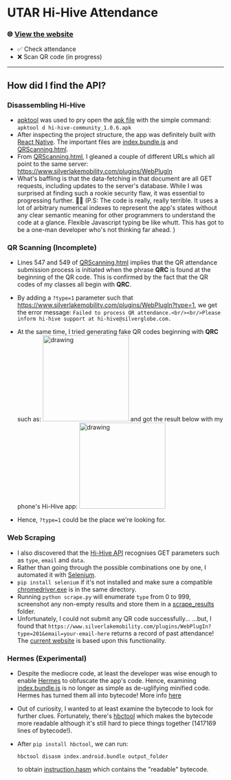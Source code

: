 # UTAR Hi-Hive Attendance

### 🌐 [View the website](http://fongyoong.github.io/utar-hihive-attendance)

* ✅ Check attendance
* ❌ Scan QR code (in progress)

***
## How did I find the API? 

### Disassembling Hi-Hive

* [apktool](https://ibotpeaches.github.io/Apktool/) was used to pry open the [apk file]() with the simple command:
`apktool d hi-hive-community_1.0.6.apk`
* After inspecting the project structure, the app was definitely built with [React Native](https://reactnative.dev/). The important files are [index.bundle.js]() and [QRScanning.html]().
* From  [QRScanning.html](), I gleaned a couple of different URLs which all point to the same server: https://www.silverlakemobility.com/plugins/WebPlugIn
* What's baffling is that the data-fetching in that document are all GET requests, including updates to the server's database. While I was surprised at finding such a rookie security flaw, it was essential to progressing further. 🤦‍♂️ (P.S: The code is really, really terrible. It uses a lot of arbitrary numerical indexes to represent the app's states without any clear semantic meaning for other programmers to understand the code at a glance. Flexible Javascript typing be like whutt. This has got to be a one-man developer who's not thinking far ahead. )

### QR Scanning (Incomplete)
* Lines 547 and 549 of [QRScanning.html]() implies that the QR attendance submission process is initiated when the phrase **QRC** is found at the beginning of the QR code. This is confirmed by the fact that the QR codes of my classes all begin with **QRC**.

* By adding a `?type=1` parameter such that https://www.silverlakemobility.com/plugins/WebPlugIn?type=1, we get the error message:
    `Failed to process QR attendance.<br/><br/>Please inform hi-hive support at hi-hive@silverglobe.com.`

* At the same time, I tried generating fake QR codes beginning with **QRC** such as:
    <img src="https://i.imgur.com/HadUvWI.png" alt="drawing" width="200"/>
    and got the result below with my phone's Hi-Hive app:
    <img src="https://i.imgur.com/9ix5bIS.png" alt="drawing" width="200"/>
* Hence, `?type=1` could be the place we're looking for.

### Web Scraping
* I also discovered that the [Hi-Hive API](https://www.silverlakemobility.com/plugins/WebPlugIn) recognises GET parameters such as `type`, `email` and `data`.
* Rather than going through the possible combinations one by one, I automated it with [Selenium](https://selenium-python.readthedocs.io/installation.html#introduction). 
* `pip install selenium` if it's not installed and make sure a compatible [chromedriver.exe](https://chromedriver.chromium.org/) is in the same directory.
* Running `python scrape.py` will enumerate `type` from 0 to 999, screenshot any non-empty results and store them in a [scrape_results]() folder.
* Unfortunately, I could not submit any QR code successfully...
    ...but, I found that
    `https://www.silverlakemobility.com/plugins/WebPlugIn?type=201&email=your-email-here`
    returns a record of past attendance! The [current website](http://fongyoong.github.io/utar-hihive-attendance) is based upon this functionality.


### Hermes (Experimental)

* Despite the mediocre code, at least the developer was wise enough to enable [Hermes](https://reactnative.dev/docs/hermes) to obfuscate the app's code. Hence, examining [index.bundle.js]() is no longer as simple as de-uglifying minified code. Hermes has turned them all into bytecode! More info [here](https://blog.jscrambler.com/securing-react-native-applications#hermes)

* Out of curiosity, I wanted to at least examine the bytecode to look for further clues. Fortunately, there's [hbctool](https://github.com/bongtrop/hbctool) which makes the bytecode more readable although it's still hard to piece things together (1417169 lines of bytecode!). 

* After `pip install hbctool`, we can run:

    `hbctool disasm index.android.bundle output_folder`

    to obtain [instruction.hasm]() which contains the "readable" bytecode.